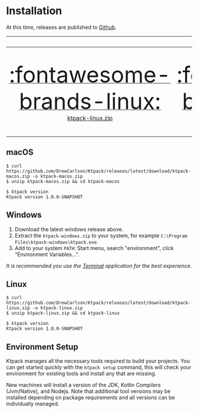 # Installation

At this time, releases are published to [Github](https://github.com/DrewCarlson/ktpack/releases).

|                                                                                                                                                                                   |                                                                             Download v{{lib_version}}                                                                             |                                                                                                                                                                                         | 
|:---------------------------------------------------------------------------------------------------------------------------------------------------------------------------------:|:---------------------------------------------------------------------------------------------------------------------------------------------------------------------------------:|:---------------------------------------------------------------------------------------------------------------------------------------------------------------------------------------:|
| [<span style="font-size:45pt;">:fontawesome-brands-linux:</span><br/>ktpack-linux.zip](https://github.com/DrewCarlson/ktpack/releases/download/v{{lib_version}}/ktoack-linux.zip) | [<span style="font-size:45pt;">:fontawesome-brands-apple:</span><br/>ktpack-macos.zip](https://github.com/DrewCarlson/ktpack/releases/download/v{{lib_version}}/ktoack-macos.zip) | [<span style="font-size:45pt;">:fontawesome-brands-windows:</span><br/>ktpack-windows.zip](https://github.com/DrewCarlson/ktpack/releases/download/v{{lib_version}}/ktoack-windows.zip) |

## macOS

```shell
$ curl https://github.com/DrewCarlson/Ktpack/releases/latest/download/ktpack-macos.zip -o ktpack-macos.zip
$ unzip ktpack-macos.zip && cd ktpack-macos

$ ktpack version
Ktpack version 1.0.0-SNAPSHOT
```

## Windows

1. Download the latest windows release above.
2. Extract the `ktpack-windows.zip` to your system, for example `C:\Program Files\ktpack-windows\ktpack.exe`.
3. Add to your system `PATH`: Start menu, search "environment", click "Environment Variables...".

_It is recommended you use the [Terminal](https://github.com/microsoft/terminal) application for the best experience._

## Linux

```shell
$ curl https://github.com/DrewCarlson/Ktpack/releases/latest/download/ktpack-linux.zip -o ktpack-linux.zip
$ unzip ktpack-linux.zip && cd ktpack-linux

$ ktpack version
Ktpack version 1.0.0-SNAPSHOT
```

## Environment Setup

Ktpack manages all the necessary tools required to build your projects.
You can get started quickly with the `ktpack setup` command, this will check your environment for existing tools and
install any that are missing.

New machines will install a version of the JDK, Kotlin Compilers (Jvm/Native), and Nodejs.
Note that additional tool versions may be installed depending on package requirements and all versions can be
individually managed.
